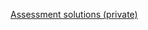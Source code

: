 [Assessment solutions (private)](https://github.com/ScriptEdcurriculum/solutions/tree/master/units/8-array-loop/lessons/2-loop/assessments)
